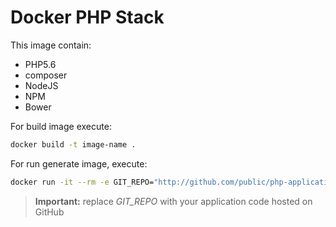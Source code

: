 Docker PHP Stack
================

This image contain:

- PHP5.6
- composer
- NodeJS
- NPM
- Bower

For build image execute:

```sh
docker build -t image-name .
```

For run generate image, execute:

```sh
docker run -it --rm -e GIT_REPO="http://github.com/public/php-application.git" -p 80:80 --name image-name container-name
```

> **Important:** replace *GIT_REPO* with your application code hosted on GitHub